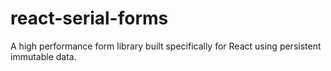 # react-serial-forms
A high performance form library built specifically for React using persistent immutable data.
